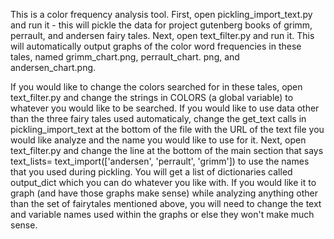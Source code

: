 This is a color frequency analysis tool. First, open pickling_import_text.py and run it - this will pickle the data for
project gutenberg books of grimm, perrault, and andersen fairy tales. Next, open text_filter.py and run it. This will
automatically output graphs of the color word frequencies in these tales, named grimm_chart.png, perrault_chart. png, and
 andersen_chart.png.

  If you would like to change the colors searched for in these tales, open text_filter.py and change the strings in COLORS
  (a global variable) to whatever you would like to be searched.  If you would like to use data other than the three fairy
  tales used automaticaly, change the get_text calls in pickling_import_text at the bottom of the file with the URL of the
  text file you would like analyze and the name you would like to use for it. Next, open text_filter.py and change the line at the bottom
  of the main section that says text_lists= text_import(['andersen', 'perrault', 'grimm']) to use the names that you used
  during pickling. You will get a list of dictionaries called output_dict which you can do whatever you like with.
  If you would like it to graph (and have those graphs make sense) while analyzing anything other than the set of fairytales
   mentioned above, you will need to change the text and variable names  used within the graphs or else they won't make much
   sense.